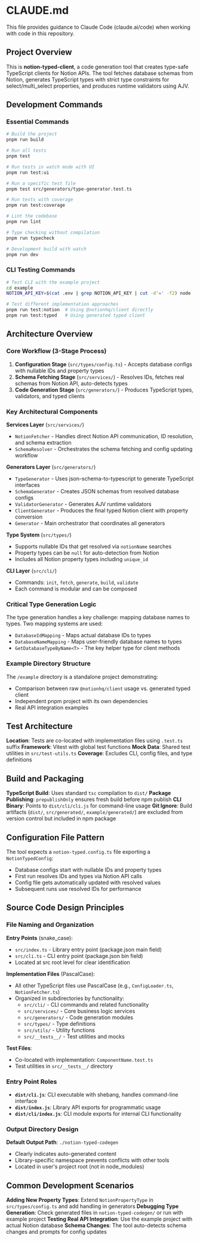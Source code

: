 # CLAUDE.md

This file provides guidance to Claude Code (claude.ai/code) when working with code in this repository.

## Project Overview

This is **notion-typed-client**, a code generation tool that creates type-safe TypeScript clients for Notion APIs. The tool fetches database schemas from Notion, generates TypeScript types with strict type constraints for select/multi_select properties, and produces runtime validators using AJV.

## Development Commands

### Essential Commands
```bash
# Build the project
pnpm run build

# Run all tests  
pnpm test

# Run tests in watch mode with UI
pnpm run test:ui

# Run a specific test file
pnpm test src/generators/type-generator.test.ts

# Run tests with coverage
pnpm run test:coverage

# Lint the codebase
pnpm run lint

# Type checking without compilation
pnpm run typecheck

# Development build with watch
pnpm run dev
```

### CLI Testing Commands
```bash
# Test CLI with the example project
cd example
NOTION_API_KEY=$(cat .env | grep NOTION_API_KEY | cut -d'=' -f2) node ../dist/cli/cli.js build --config ./notion-typed.config.ts

# Test different implementation approaches
pnpm run test:notion  # Using @notionhq/client directly
pnpm run test:typed   # Using generated typed client
```

## Architecture Overview

### Core Workflow (3-Stage Process)
1. **Configuration Stage** (`src/types/config.ts`) - Accepts database configs with nullable IDs and property types
2. **Schema Fetching Stage** (`src/services/`) - Resolves IDs, fetches real schemas from Notion API, auto-detects types
3. **Code Generation Stage** (`src/generators/`) - Produces TypeScript types, validators, and typed clients

### Key Architectural Components

**Services Layer** (`src/services/`)
- `NotionFetcher` - Handles direct Notion API communication, ID resolution, and schema extraction
- `SchemaResolver` - Orchestrates the schema fetching and config updating workflow

**Generators Layer** (`src/generators/`)
- `TypeGenerator` - Uses json-schema-to-typescript to generate TypeScript interfaces
- `SchemaGenerator` - Creates JSON schemas from resolved database configs  
- `ValidatorGenerator` - Generates AJV runtime validators
- `ClientGenerator` - Produces the final typed Notion client with property conversion
- `Generator` - Main orchestrator that coordinates all generators

**Type System** (`src/types/`)
- Supports nullable IDs that get resolved via `notionName` searches
- Property types can be `null` for auto-detection from Notion
- Includes all Notion property types including `unique_id`

**CLI Layer** (`src/cli/`)
- Commands: `init`, `fetch`, `generate`, `build`, `validate`
- Each command is modular and can be composed

### Critical Type Generation Logic

The type generation handles a key challenge: mapping database names to types. Two mapping systems are used:
- `DatabaseIdMapping` - Maps actual database IDs to types  
- `DatabaseNameMapping` - Maps user-friendly database names to types
- `GetDatabaseTypeByName<T>` - The key helper type for client methods

### Example Directory Structure

The `/example` directory is a standalone project demonstrating:
- Comparison between raw `@notionhq/client` usage vs. generated typed client
- Independent pnpm project with its own dependencies
- Real API integration examples

## Test Architecture

**Location**: Tests are co-located with implementation files using `.test.ts` suffix
**Framework**: Vitest with global test functions
**Mock Data**: Shared test utilities in `src/test-utils.ts`
**Coverage**: Excludes CLI, config files, and type definitions

## Build and Packaging

**TypeScript Build**: Uses standard `tsc` compilation to `dist/`
**Package Publishing**: `prepublishOnly` ensures fresh build before npm publish
**CLI Binary**: Points to `dist/cli/cli.js` for command-line usage
**Git Ignore**: Build artifacts (`dist/`, `src/generated/`, `example/generated/`) are excluded from version control but included in npm package

## Configuration File Pattern

The tool expects a `notion-typed.config.ts` file exporting a `NotionTypedConfig`:
- Database configs start with nullable IDs and property types
- First run resolves IDs and types via Notion API calls
- Config file gets automatically updated with resolved values
- Subsequent runs use resolved IDs for performance

## Source Code Design Principles

### File Naming and Organization

**Entry Points** (snake_case):
- `src/index.ts` - Library entry point (package.json main field)
- `src/cli.ts` - CLI entry point (package.json bin field)
- Located at src root level for clear identification

**Implementation Files** (PascalCase):
- All other TypeScript files use PascalCase (e.g., `ConfigLoader.ts`, `NotionFetcher.ts`)
- Organized in subdirectories by functionality:
  - `src/cli/` - CLI commands and related functionality
  - `src/services/` - Core business logic services
  - `src/generators/` - Code generation modules
  - `src/types/` - Type definitions
  - `src/utils/` - Utility functions
  - `src/__tests__/` - Test utilities and mocks

**Test Files**:
- Co-located with implementation: `ComponentName.test.ts`
- Test utilities in `src/__tests__/` directory

### Entry Point Roles

- **`dist/cli.js`**: CLI executable with shebang, handles command-line interface
- **`dist/index.js`**: Library API exports for programmatic usage
- **`dist/cli/index.js`**: CLI module exports for internal CLI functionality

### Output Directory Design

**Default Output Path**: `./notion-typed-codegen`
- Clearly indicates auto-generated content
- Library-specific namespace prevents conflicts with other tools
- Located in user's project root (not in node_modules)

## Common Development Scenarios

**Adding New Property Types**: Extend `NotionPropertyType` in `src/types/config.ts` and add handling in generators
**Debugging Type Generation**: Check generated files in `notion-typed-codegen/` or run with example project
**Testing Real API Integration**: Use the example project with actual Notion database
**Schema Changes**: The tool auto-detects schema changes and prompts for config updates